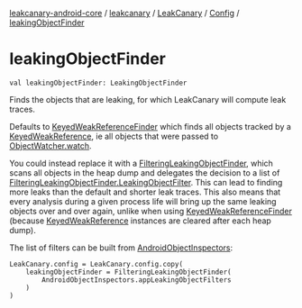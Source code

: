 [leakcanary-android-core](../../../index.md) / [leakcanary](../../index.md) / [LeakCanary](../index.md) / [Config](index.md) / [leakingObjectFinder](./leaking-object-finder.md)

# leakingObjectFinder

`val leakingObjectFinder: LeakingObjectFinder`

Finds the objects that are leaking, for which LeakCanary will compute leak traces.

Defaults to [KeyedWeakReferenceFinder](#) which finds all objects tracked by a
[KeyedWeakReference](#), ie all objects that were passed to [ObjectWatcher.watch](#).

You could instead replace it with a [FilteringLeakingObjectFinder](#), which scans all objects
in the heap dump and delegates the decision to a list of
[FilteringLeakingObjectFinder.LeakingObjectFilter](#). This can lead to finding more leaks
than the default and shorter leak traces. This also means that every analysis during a
given process life will bring up the same leaking objects over and over again, unlike
when using [KeyedWeakReferenceFinder](#) (because [KeyedWeakReference](#) instances are cleared
after each heap dump).

The list of filters can be built from [AndroidObjectInspectors](#):

```
LeakCanary.config = LeakCanary.config.copy(
    leakingObjectFinder = FilteringLeakingObjectFinder(
        AndroidObjectInspectors.appLeakingObjectFilters
    )
)
```

